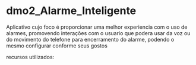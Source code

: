 # dmo2_Alarme_Inteligente
Aplicativo cujo foco é proporcionar uma melhor experiencia com o uso de alarmes, promovendo interações com o usuario que podera usar da voz ou do movimento do telefone para encerramento do alarme, podendo o mesmo configurar conforme seus gostos

recursos utilizados: 

